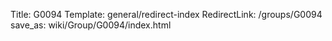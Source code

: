 Title: G0094
Template: general/redirect-index
RedirectLink: /groups/G0094
save_as: wiki/Group/G0094/index.html